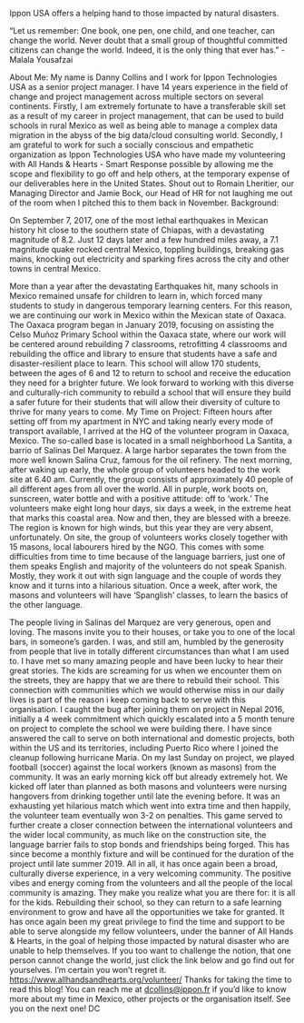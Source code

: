  
Ippon USA offers a helping hand to those impacted by natural disasters. 
 
“Let us remember: One book, one pen, one child, and one teacher, can change the world. Never doubt that a small group of thoughtful committed citizens can change the world. Indeed, it is the only thing that ever has.” - Malala Yousafzai
 
About Me:
My name is Danny Collins and I work for Ippon Technologies USA as a senior project manager. I have 14 years experience in the field of change and project management across multiple sectors on several continents. 
Firstly, I am extremely fortunate to have a transferable skill set as a result of my career in project management, that can be used to build schools in rural Mexico as well as being able to manage a complex data migration in the abyss of the big data/cloud consulting world.
Secondly, I am grateful to work for such a socially conscious and empathetic organization as Ippon Technologies USA who have made my volunteering with All Hands & Hearts - Smart Response possible by allowing me the scope and flexibility to go off and help others, at the temporary expense of our deliverables here in the United States. Shout out to Romain Lheritier, our Managing Director and Jamie Bock, our Head of HR for not laughing me out of the room when I pitched this to them back in November. 
Background:

On September 7, 2017, one of the most lethal earthquakes in Mexican history hit close to the southern state of Chiapas, with a devastating magnitude of 8.2. Just 12 days later and a few hundred miles away, a 7.1 magnitude quake rocked central Mexico, toppling buildings, breaking gas mains, knocking out electricity and sparking fires across the city and other towns in central Mexico.



More than a year after the devastating Earthquakes hit, many schools in Mexico remained unsafe for children to learn in, which forced many students to study in dangerous temporary learning centers. For this reason, we are continuing our work in Mexico within the Mexican state of Oaxaca.
The Oaxaca program began in January 2019, focusing on assisting the Celso Muñoz Primary School within the Oaxaca state, where our work will be centered around rebuilding 7 classrooms, retrofitting 4 classrooms and rebuilding the office and library to ensure that students have a safe and disaster-resilient place to learn. This school will allow 170 students, between the ages of 6 and 12 to return to school and receive the education they need for a brighter future. We look forward to working with this diverse and culturally-rich community to rebuild a school that will ensure they build a safer future for their students that will allow their diversity of culture to thrive for many years to come.
My Time on Project:
Fifteen hours after setting off from my apartment in NYC and taking nearly every mode of transport available, I arrived at the HQ of the volunteer program in Oaxaca, Mexico. The so-called base is located in a small neighborhood La Santita, a barrio of Salinas Del Marquez. A large harbor separates the town from the more well known Salina Cruz, famous for the oil refinery. 
The next morning, after waking up early, the whole group of volunteers headed to the work site at 6.40 am. Currently, the group consists of approximately 40 people of all different ages from all over the world. All in purple, work boots on, sunscreen, water bottle and with a positive attitude: off to ‘work.’ The volunteers make eight long hour days, six days a week, in the extreme heat that marks this coastal area. Now and then, they are blessed with a breeze. The region is known for high winds, but this year they are very absent, unfortunately. 
On site, the group of volunteers works closely together with 15 masons, local labourers hired by the NGO. This comes with some difficulties from time to time because of the language barriers, just one of them speaks English and majority of the volunteers do not speak Spanish. Mostly, they work it out with sign language and the couple of words they know and it turns into a hilarious situation. Once a week, after work, the masons and volunteers will have ‘Spanglish’ classes, to learn the basics of the other language. 
 
The people living in Salinas del Marquez are very generous, open and loving. The masons invite you to their houses, or take you to one of the local bars, in someone’s garden. I was, and still am, humbled by the generosity from people that live in totally different circumstances than what I am used to. I have met so many amazing people and have been lucky to hear their great stories. The kids are screaming for us when we encounter them on the streets, they are happy that we are there to rebuild their school. This connection with communities which we would otherwise miss in our daily lives is part of the reason i keep coming back to serve with this organisation. I caught the bug after joining them on project in Nepal 2016, initially a 4 week commitment which quickly escalated into a 5 month tenure on project to complete the school we were building there. I have since answered the call to serve on both international and domestic projects, both within the US and its territories, including Puerto Rico where I joined the cleanup following hurricane Maria. 
On my last Sunday on project, we played football (soccer) against the local workers (known as masons) from the community. It was an early morning kick off but already extremely hot. We kicked off later than planned as both masons and volunteers were nursing hangovers from drinking together until late the evening before. It was an exhausting yet hilarious match which went into extra time and then happily, the volunteer team eventually won 3-2 on penalties. This game served to further create a closer connection between the international volunteers and the wider local community, as much like on the construction site, the language barrier fails to stop bonds and friendships being forged. This has since become a monthly fixture and will be continued for the duration of the project until late summer 2019.
All in all, it has once again been a broad, culturally diverse experience, in a very welcoming community. The positive vibes and energy coming from the volunteers and all the people of the local community is amazing. They make you realize what you are there for: it is all for the kids. Rebuilding their school, so they can return to a safe learning environment to grow and have all the opportunities we take for granted. 
It has once again been my great privilege to find the time and support to be able to serve alongside my fellow volunteers, under the banner of All Hands & Hearts, in the goal of helping those impacted by natural disaster who are unable to help themselves. 
If you too want to challenge the notion, that one person cannot change the world, just click the link below and go find out for yourselves. I’m certain you won’t regret it. 
https://www.allhandsandhearts.org/volunteer/
Thanks for taking the time to read this blog! You can reach me at dcollins@ippon.fr if you’d like to know more about my time in Mexico, other projects or the organisation itself. 
See you on the next one! 
DC 

